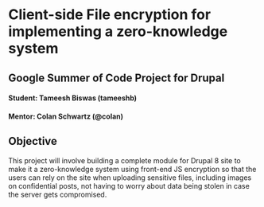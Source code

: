 # Client-side File encryption for implementing a zero-knowledge system  
## Google Summer of Code Project for Drupal  
#### Student: Tameesh Biswas (tameeshb)  
#### Mentor: Colan Schwartz (@colan)  
  
## Objective  
    
This project will involve building a complete module for Drupal 8 site to make it a zero-knowledge system using front-end JS encryption so that the users can rely on the site when uploading sensitive files, including images on confidential posts, not having to worry about data being stolen in case the server gets compromised.
